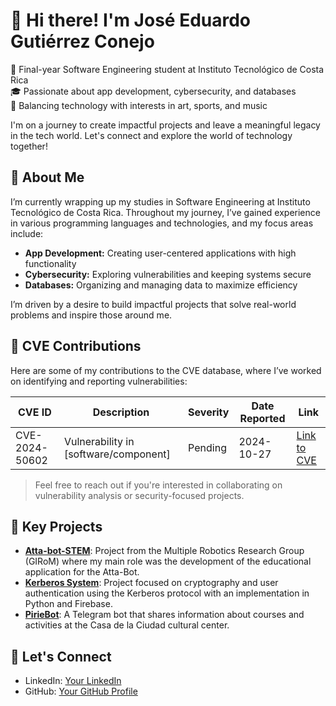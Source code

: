 # 👋 Hi there! I'm José Eduardo Gutiérrez Conejo

🚀 Final-year Software Engineering student at Instituto Tecnológico de Costa Rica  
🎓 Passionate about app development, cybersecurity, and databases  
🎨 Balancing technology with interests in art, sports, and music  

I'm on a journey to create impactful projects and leave a meaningful legacy in the tech world. Let's connect and explore the world of technology together!

## 📝 About Me

I’m currently wrapping up my studies in Software Engineering at Instituto Tecnológico de Costa Rica. Throughout my journey, I’ve gained experience in various programming languages and technologies, and my focus areas include:

- **App Development:** Creating user-centered applications with high functionality
- **Cybersecurity:** Exploring vulnerabilities and keeping systems secure
- **Databases:** Organizing and managing data to maximize efficiency

I’m driven by a desire to build impactful projects that solve real-world problems and inspire those around me.

## 🔐 CVE Contributions

Here are some of my contributions to the CVE database, where I’ve worked on identifying and reporting vulnerabilities:

| CVE ID          | Description                              | Severity  | Date Reported | Link                                   |
|-----------------|------------------------------------------|-----------|---------------|----------------------------------------|
| CVE-2024-50602  | Vulnerability in [software/component]    | Pending      | 2024-10-27    | [Link to CVE]([https://cve.mitre.org/](https://www.cve.org/CVERecord?id=CVE-2024-50602#cna-8254265b-2729-46b6-b9e3-3dfca2d5bfca)) |


> Feel free to reach out if you're interested in collaborating on vulnerability analysis or security-focused projects.

## 🌟 Key Projects

- **[Atta-bot-STEM](https://github.com/jcbrenes/Atta-Bot-STEM)**: Project from the Multiple Robotics Research Group (GIRoM) where my main role was the development of the educational application for the Atta-Bot.
- **[Kerberos System](https://github.com/EduardoGC715/sistema_kerberos)**: Project focused on cryptography and user authentication using the Kerberos protocol with an implementation in Python and Firebase.
- **[PirieBot](https://github.com/EduardoGC715/PirieBot)**: A Telegram bot that shares information about courses and activities at the Casa de la Ciudad cultural center.

## 🤝 Let's Connect

- LinkedIn: [Your LinkedIn](www.linkedin.com/in/josé-eduardo-gutiérrez-conejo-615b912ba)
- GitHub: [Your GitHub Profile](https://github.com/EduardoGC715)
